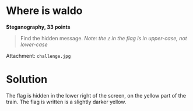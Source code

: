 # Where is waldo

**Steganography, 33 points**

> Find the hidden message.
> *Note: the `Z` in the flag is in upper-case, not lower-case*

Attachment: `challenge.jpg`

# Solution

The flag is hidden in the lower right of the screen, on the yellow part of the train.
The flag is written is a slightly darker yellow.
